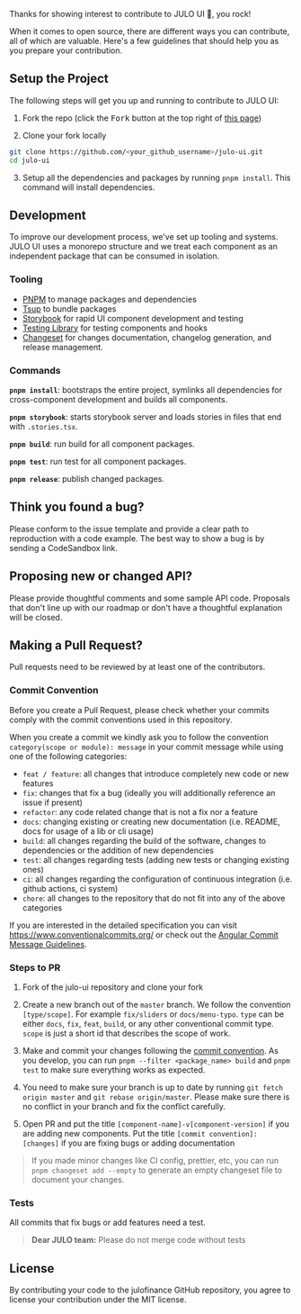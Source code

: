 Thanks for showing interest to contribute to JULO UI 💖, you rock!

When it comes to open source, there are different ways you can contribute, all
of which are valuable. Here's a few guidelines that should help you as you
prepare your contribution.

## Setup the Project

The following steps will get you up and running to contribute to JULO UI:

1. Fork the repo (click the <kbd>Fork</kbd> button at the top right of
   [this page](https://github.com/julofinance/julo-ui))

2. Clone your fork locally

```sh
git clone https://github.com/<your_github_username>/julo-ui.git
cd julo-ui
```

3. Setup all the dependencies and packages by running `pnpm install`. This
   command will install dependencies.

## Development

To improve our development process, we've set up tooling and systems. JULO UI
uses a monorepo structure and we treat each component as an independent package
that can be consumed in isolation.

### Tooling

- [PNPM](https://pnpm.io/) to manage packages and dependencies
- [Tsup](https://tsup.egoist.dev/) to bundle packages
- [Storybook](https://storybook.js.org/) for rapid UI component development and
  testing
- [Testing Library](https://testing-library.com/) for testing components and
  hooks
- [Changeset](https://github.com/atlassian/changesets) for changes
  documentation, changelog generation, and release management.

### Commands

**`pnpm install`**: bootstraps the entire project, symlinks all dependencies for
cross-component development and builds all components.

**`pnpm storybook`**: starts storybook server and loads stories in files that
end with `.stories.tsx`.

**`pnpm build`**: run build for all component packages.

**`pnpm test`**: run test for all component packages.

**`pnpm release`**: publish changed packages.

## Think you found a bug?

Please conform to the issue template and provide a clear path to reproduction
with a code example. The best way to show a bug is by sending a CodeSandbox
link.

## Proposing new or changed API?

Please provide thoughtful comments and some sample API code. Proposals that
don't line up with our roadmap or don't have a thoughtful explanation will be
closed.

## Making a Pull Request?

Pull requests need to be reviewed by at least one of the contributors.

### Commit Convention

Before you create a Pull Request, please check whether your commits comply with
the commit conventions used in this repository.

When you create a commit we kindly ask you to follow the convention
`category(scope or module): message` in your commit message while using one of
the following categories:

- `feat / feature`: all changes that introduce completely new code or new
  features
- `fix`: changes that fix a bug (ideally you will additionally reference an
  issue if present)
- `refactor`: any code related change that is not a fix nor a feature
- `docs`: changing existing or creating new documentation (i.e. README, docs for
  usage of a lib or cli usage)
- `build`: all changes regarding the build of the software, changes to
  dependencies or the addition of new dependencies
- `test`: all changes regarding tests (adding new tests or changing existing
  ones)
- `ci`: all changes regarding the configuration of continuous integration (i.e.
  github actions, ci system)
- `chore`: all changes to the repository that do not fit into any of the above
  categories

If you are interested in the detailed specification you can visit
https://www.conventionalcommits.org/ or check out the
[Angular Commit Message Guidelines](https://github.com/angular/angular/blob/22b96b9/CONTRIBUTING.md#-commit-message-guidelines).

### Steps to PR

1. Fork of the julo-ui repository and clone your fork

2. Create a new branch out of the `master` branch. We follow the convention
   `[type/scope]`. For example `fix/sliders` or `docs/menu-typo`. `type`
   can be either `docs`, `fix`, `feat`, `build`, or any other conventional
   commit type. `scope` is just a short id that describes the scope of work.

3. Make and commit your changes following the
   [commit convention](https://github.com/julofinance/julo-ui/blob/main/CONTRIBUTING.md#commit-convention).
   As you develop, you can run `pnpm --filter <package_name> build` and
   `pnpm test` to make sure everything works as expected.

4. You need to make sure your branch is up to date by running `git fetch origin master` and `git rebase origin/master`.
   Please make sure there is no conflict in your branch and fix the conflict carefully.
5. Open PR and put the title `[component-name]-v[component-version]` if you are adding new components. Put the title `[commit convention]: [changes]` if you are fixing bugs or adding documentation

> If you made minor changes like CI config, prettier, etc, you can run
> `pnpm changeset add --empty` to generate an empty changeset file to document
> your changes.

### Tests

All commits that fix bugs or add features need a test.

> **Dear JULO team:** Please do not merge code without tests

## License

By contributing your code to the julofinance GitHub repository, you agree to
license your contribution under the MIT license.
